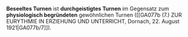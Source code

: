 
**Beseeltes Turnen** ist **durchgeistigtes Turnen** im Gegensatz zum **physiologisch begründeten** gewöhnlichen Turnen ([[GA077b (7.) ZUR EURYTHMIE IN ERZIEHUNG UND UNTERRICHT, Dornach, 22. August 1921|GA077b/7]]).
